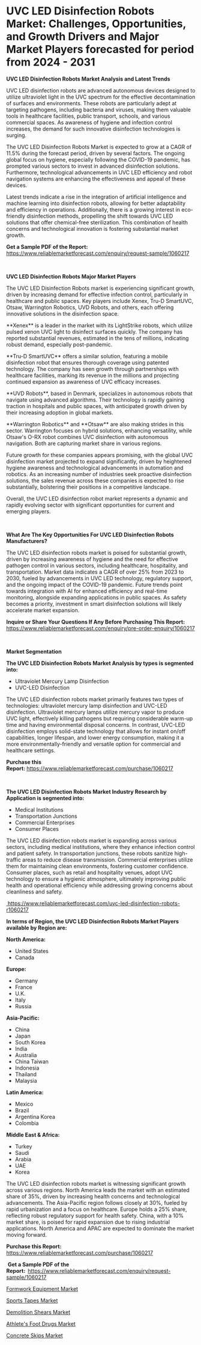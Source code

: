 <p><h1>UVC LED Disinfection Robots Market: Challenges, Opportunities, and Growth Drivers and Major Market Players forecasted for period from 2024 - 2031</h1></p><p><strong>UVC LED Disinfection Robots Market Analysis and Latest Trends</strong></p>
<p><p>UVC LED disinfection robots are advanced autonomous devices designed to utilize ultraviolet light in the UVC spectrum for the effective decontamination of surfaces and environments. These robots are particularly adept at targeting pathogens, including bacteria and viruses, making them valuable tools in healthcare facilities, public transport, schools, and various commercial spaces. As awareness of hygiene and infection control increases, the demand for such innovative disinfection technologies is surging.</p><p>The UVC LED Disinfection Robots Market is expected to grow at a CAGR of 11.5% during the forecast period, driven by several factors. The ongoing global focus on hygiene, especially following the COVID-19 pandemic, has prompted various sectors to invest in advanced disinfection solutions. Furthermore, technological advancements in UVC LED efficiency and robot navigation systems are enhancing the effectiveness and appeal of these devices. </p><p>Latest trends indicate a rise in the integration of artificial intelligence and machine learning into disinfection robots, allowing for better adaptability and efficiency in operations. Additionally, there is a growing interest in eco-friendly disinfection methods, propelling the shift towards UVC LED solutions that offer chemical-free sterilization. This combination of health concerns and technological innovation is fostering substantial market growth.</p></p>
<p><strong>Get a Sample PDF of the Report:&nbsp;</strong> <a href="https://www.reliablemarketforecast.com/enquiry/request-sample/1060217?utm_campaign=1141&utm_medium=2&utm_source=Github&utm_content=ia&utm_term=17112024&utm_id=uvc-led-disinfection-robots">https://www.reliablemarketforecast.com/enquiry/request-sample/1060217</a></p>
<p>&nbsp;</p>
<p><strong>UVC LED Disinfection Robots Major Market Players</strong></p>
<p><p>The UVC LED Disinfection Robots market is experiencing significant growth, driven by increasing demand for effective infection control, particularly in healthcare and public spaces. Key players include Xenex, Tru-D SmartUVC, Otsaw, Warrington Robotics, UVD Robots, and others, each offering innovative solutions in the disinfection space.</p><p>**Xenex** is a leader in the market with its LightStrike robots, which utilize pulsed xenon UVC light to disinfect surfaces quickly. The company has reported substantial revenues, estimated in the tens of millions, indicating robust demand, especially post-pandemic.</p><p>**Tru-D SmartUVC** offers a similar solution, featuring a mobile disinfection robot that ensures thorough coverage using patented technology. The company has seen growth through partnerships with healthcare facilities, marking its revenue in the millions and projecting continued expansion as awareness of UVC efficacy increases.</p><p>**UVD Robots**, based in Denmark, specializes in autonomous robots that navigate using advanced algorithms. Their technology is rapidly gaining traction in hospitals and public spaces, with anticipated growth driven by their increasing adoption in global markets.</p><p>**Warrington Robotics** and **Otsaw** are also making strides in this sector. Warrington focuses on hybrid solutions, enhancing versatility, while Otsaw's O-RX robot combines UVC disinfection with autonomous navigation. Both are capturing market share in various regions.</p><p>Future growth for these companies appears promising, with the global UVC disinfection market projected to expand significantly, driven by heightened hygiene awareness and technological advancements in automation and robotics. As an increasing number of industries seek proactive disinfection solutions, the sales revenue across these companies is expected to rise substantially, bolstering their positions in a competitive landscape. </p><p>Overall, the UVC LED disinfection robot market represents a dynamic and rapidly evolving sector with significant opportunities for current and emerging players.</p></p>
<p>&nbsp;</p>
<p><strong>What Are The Key Opportunities For UVC LED Disinfection Robots Manufacturers?</strong></p>
<p><p>The UVC LED disinfection robots market is poised for substantial growth, driven by increasing awareness of hygiene and the need for effective pathogen control in various sectors, including healthcare, hospitality, and transportation. Market data indicates a CAGR of over 25% from 2023 to 2030, fueled by advancements in UVC LED technology, regulatory support, and the ongoing impact of the COVID-19 pandemic. Future trends point towards integration with AI for enhanced efficiency and real-time monitoring, alongside expanding applications in public spaces. As safety becomes a priority, investment in smart disinfection solutions will likely accelerate market expansion.</p></p>
<p><strong>Inquire or Share Your Questions If Any Before Purchasing This Report:</strong> <a href="https://www.reliablemarketforecast.com/enquiry/pre-order-enquiry/1060217?utm_campaign=1141&utm_medium=2&utm_source=Github&utm_content=ia&utm_term=17112024&utm_id=uvc-led-disinfection-robots">https://www.reliablemarketforecast.com/enquiry/pre-order-enquiry/1060217</a></p>
<p>&nbsp;</p>
<p><strong>Market Segmentation</strong></p>
<p><strong>The UVC LED Disinfection Robots Market Analysis by types is segmented into:</strong></p>
<p><ul><li>Ultraviolet Mercury Lamp Disinfection</li><li>UVC-LED Disinfection</li></ul></p>
<p><p>The UVC LED disinfection robots market primarily features two types of technologies: ultraviolet mercury lamp disinfection and UVC-LED disinfection. Ultraviolet mercury lamps utilize mercury vapor to produce UVC light, effectively killing pathogens but requiring considerable warm-up time and having environmental disposal concerns. In contrast, UVC-LED disinfection employs solid-state technology that allows for instant on/off capabilities, longer lifespan, and lower energy consumption, making it a more environmentally-friendly and versatile option for commercial and healthcare settings.</p></p>
<p><strong>Purchase this Report:&nbsp;</strong><a href="https://www.reliablemarketforecast.com/purchase/1060217?utm_campaign=1141&utm_medium=2&utm_source=Github&utm_content=ia&utm_term=17112024&utm_id=uvc-led-disinfection-robots">https://www.reliablemarketforecast.com/purchase/1060217</a></p>
<p>&nbsp;</p>
<p><strong>The UVC LED Disinfection Robots Market Industry Research by Application is segmented into:</strong></p>
<p><ul><li>Medical Institutions</li><li>Transportation Junctions</li><li>Commercial Enterprises</li><li>Consumer Places</li></ul></p>
<p><p>The UVC LED disinfection robots market is expanding across various sectors, including medical institutions, where they enhance infection control and patient safety. In transportation junctions, these robots sanitize high-traffic areas to reduce disease transmission. Commercial enterprises utilize them for maintaining clean environments, fostering customer confidence. Consumer places, such as retail and hospitality venues, adopt UVC technology to ensure a hygienic atmosphere, ultimately improving public health and operational efficiency while addressing growing concerns about cleanliness and safety.</p></p>
<p><a href="https://www.reliablemarketforecast.com/uvc-led-disinfection-robots-r1060217?utm_campaign=1141&utm_medium=2&utm_source=Github&utm_content=ia&utm_term=17112024&utm_id=uvc-led-disinfection-robots">&nbsp;https://www.reliablemarketforecast.com/uvc-led-disinfection-robots-r1060217</a></p>
<p><strong>In terms of Region, the UVC LED Disinfection Robots Market Players available by Region are:</strong></p>
<p>
    <p> <strong> North America: </strong>
        <ul>
            <li>United States</li>
            <li>Canada</li>
        </ul>
        </p> 
    <p> <strong> Europe: </strong>
        <ul>
            <li>Germany</li>
            <li>France</li>
            <li>U.K.</li>
            <li>Italy</li>
            <li>Russia</li>
        </ul>
        </p> 
    <p> <strong> Asia-Pacific: </strong>
        <ul>
            <li>China</li>
            <li>Japan</li>
            <li>South Korea</li>
            <li>India</li>
            <li>Australia</li>
            <li>China Taiwan</li>
            <li>Indonesia</li>
            <li>Thailand</li>
            <li>Malaysia</li>
        </ul>
        </p> 
    <p> <strong> Latin America: </strong>
        <ul>
            <li>Mexico</li>
            <li>Brazil</li>
            <li>Argentina Korea</li>
            <li>Colombia</li>
        </ul>
        </p> 
    <p> <strong> Middle East & Africa: </strong>
        <ul>
            <li>Turkey</li>
            <li>Saudi</li>
            <li>Arabia</li>
            <li>UAE</li>
            <li>Korea</li>
        </ul>
    </p>
    </p>
<p><p>The UVC LED disinfection robots market is witnessing significant growth across various regions. North America leads the market with an estimated share of 35%, driven by increasing health concerns and technological advancements. The Asia-Pacific region follows closely at 30%, fueled by rapid urbanization and a focus on healthcare. Europe holds a 25% share, reflecting robust regulatory support for health safety. China, with a 10% market share, is poised for rapid expansion due to rising industrial applications. North America and APAC are expected to dominate the market moving forward.</p></p>
<p><strong>Purchase this Report: </strong><a href="https://www.reliablemarketforecast.com/purchase/1060217?utm_campaign=1141&utm_medium=2&utm_source=Github&utm_content=ia&utm_term=17112024&utm_id=uvc-led-disinfection-robots">https://www.reliablemarketforecast.com/purchase/1060217</a></p>
<p>&nbsp;<strong>Get a Sample PDF of the Report:&nbsp;&nbsp;</strong><a href="https://www.reliablemarketforecast.com/enquiry/request-sample/1060217?utm_campaign=1141&utm_medium=2&utm_source=Github&utm_content=ia&utm_term=17112024&utm_id=uvc-led-disinfection-robots">https://www.reliablemarketforecast.com/enquiry/request-sample/1060217</a></p>
<p><strong></strong></p>
<p><p><a href="https://www.linkedin.com/pulse/formwork-equipment-market-share-analysis-growth-trends-f46le?utm_campaign=1141&utm_medium=2&utm_source=Github&utm_content=ia&utm_term=17112024&utm_id=uvc-led-disinfection-robots">Formwork Equipment Market</a></p><p><a href="https://issuu.com/reportprime-2/docs/sports-tapes-market-size-2030.pptx_aa552a87150232?utm_campaign=1141&utm_medium=2&utm_source=Github&utm_content=ia&utm_term=17112024&utm_id=uvc-led-disinfection-robots">Sports Tapes Market</a></p><p><a href="https://www.linkedin.com/pulse/global-demolition-shears-market-size-trends-analysis-regional-q5wtc?utm_campaign=1141&utm_medium=2&utm_source=Github&utm_content=ia&utm_term=17112024&utm_id=uvc-led-disinfection-robots">Demolition Shears Market</a></p><p><a href="https://issuu.com/reportprime-2/docs/athletes-foot-drugs-market-size-203_e614407f65002f?utm_campaign=1141&utm_medium=2&utm_source=Github&utm_content=ia&utm_term=17112024&utm_id=uvc-led-disinfection-robots">Athlete's Foot Drugs Market</a></p><p><a href="https://www.linkedin.com/pulse/concrete-skips-market-investigation-industry-evolution-hyndc?utm_campaign=1141&utm_medium=2&utm_source=Github&utm_content=ia&utm_term=17112024&utm_id=uvc-led-disinfection-robots">Concrete Skips Market</a></p></p>